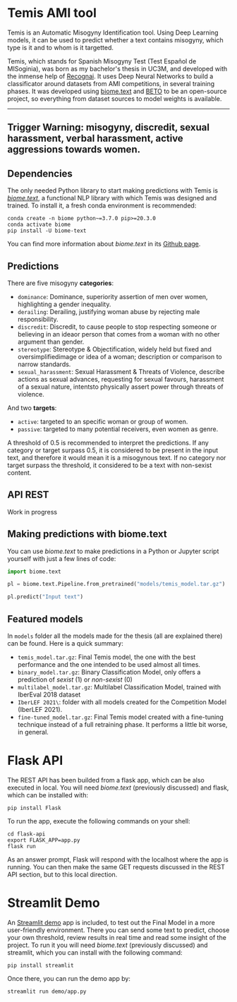 # Temis AMI tool

Temis is an Automatic Misogyny Identification tool. Using Deep Learning models, it can be used to predict whether a text contains misogyny, which type is it and to whom is it targetted. 

Temis, which stands for Spanish Misogyny Test (Test Español de MISoginia), was born as my bachelor's thesis in UC3M, and developed with the inmense help of [Recognai](https://www.recogn.ai). It uses Deep Neural Networks to build a classificator around datasets from AMI competitions, in several training phases. It was developed using [biome.text](https://www.recogn.ai/biome-text/) and [BETO](https://huggingface.co/dccuchile/bert-base-spanish-wwm-uncased) to be an open-source project, so everything from dataset sources to model weights is available.

---
**Trigger Warning**: misogyny, discredit, sexual harassment, verbal harassment, active aggressions towards women.
---

## Dependencies
The only needed Python library to start making predictions with Temis is [*biome.text*](https://github.com/recognai/biome-text), a functional NLP library with which Temis was designed and trained. To install it, a fresh conda environment is recommended:

```shell script
conda create -n biome python~=3.7.0 pip>=20.3.0
conda activate biome
pip install -U biome-text
```

You can find more information about *biome.text* in its [Github page](https://github.com/recognai/biome-text).

## Predictions
There are five misogyny **categories**:
*   `dominance`: Dominance, superiority assertion of men over women, highlighting a gender inequality.
*   `derailing`: Derailing, justifying woman abuse by rejecting male responsibility.
*   `discredit`: Discredit, to cause people to stop respecting someone or believing in an ideaor person that comes from a woman with no other argument than gender.
*   `stereotype`: Stereotype & Objectification, widely  held  but  fixed  and  oversimplifiedimage or idea of a woman; description or comparison to narrow standards.
*   `sexual_harassment`: Sexual Harassment & Threats of Violence, describe  actions  as  sexual advances, requesting for sexual favours, harassment of a sexual nature, intentsto physically assert power through threats of violence.

And two **targets**:
*   `active`: targeted to an specific woman or group of women.
*   `passive`: targeted to many potential receivers, even women as genre.

A threshold of 0.5 is recommended to interpret the predictions. If any category or target surpass 0.5, it is considered to be present in the input text, and therefore it would mean it is a misogynous text. If no category nor target surpass the threshold, it considered to be a text with non-sexist content.

## API REST
Work in progress

## Making predictions with biome.text
You can use *biome.text* to make predictions in a Python or Jupyter script yourself with just a few lines of code:

```python 
import biome.text

pl = biome.text.Pipeline.from_pretrained("models/temis_model.tar.gz")

pl.predict("Input text")
```

## Featured models
In `models` folder all the models made for the thesis (all are explained there) can be found. Here is a quick summary:
*   `temis_model.tar.gz`: Final Temis model, the one with the best performance and the one intended to be used almost all times.
*   `binary_model.tar.gz`: Binary Classification Model, only offers a prediction of *sexist* (1) or *non-sexist* (0)
*   `multilabel_model.tar.gz`: Multilabel Classification Model, trained with IberEval 2018 dataset
*   `IberLEF 2021\`: folder with all models created for the Competition Model (IberLEF 2021).
*   `fine-tuned_model.tar.gz`: Final Temis model created with a fine-tuning technique instead of a full retraining phase. It performs a little bit worse, in general.

# Flask API
The REST API has been builded from a flask app, which can be also executed in local. You will need *biome.text* (previously discussed) and flask, which can be installed with:

```shell script
pip install Flask
```

To run the app, execute the following commands on your shell:
```shell script
cd flask-api
export FLASK_APP=app.py
flask run
```
As an answer prompt, Flask will respond with the localhost where the app is running. You can then make the same GET requests discussed in the REST API section, but to this local direction.

# Streamlit Demo 
An [Streamlit demo](https://github.com/streamlit/streamlit) app is included, to test out the Final Model in a more user-friendly environment. There you can send some text to predict, choose your own threshold, review results in real time and read some insight of the project. To run it you will need *biome.text* (previously discussed) and streamlit, which you can install with the following command:

```shell script
pip install streamlit
```

Once there, you can run the demo app by:
```shell script
streamlit run demo/app.py
```



